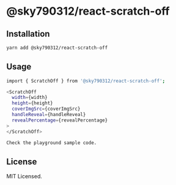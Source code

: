 # @sky790312/react-scratch-off

## Installation

```sh
yarn add @sky790312/react-scratch-off
```

## Usage

```sh
import { ScratchOff } from '@sky790312/react-scratch-off';

<ScratchOff
  width={width}
  height={height}
  coverImgSrc={coverImgSrc}
  handleReveal={handleReveal}
  revealPercentage={revealPercentage}
>
</ScratchOff>

Check the playground sample code.
```

## License
MIT Licensed.
